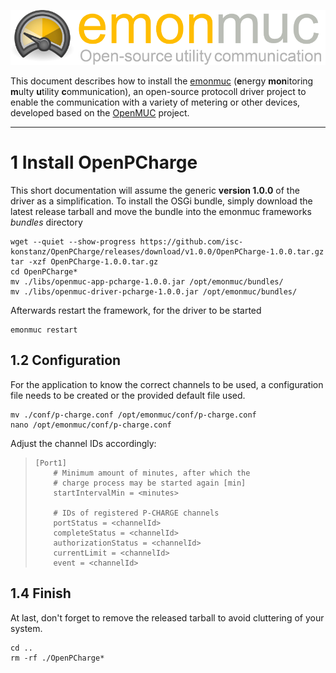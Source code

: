 ![emonmuc header](img/emonmuc-logo.png)

This document describes how to install the [emonmuc](https://github.com/isc-konstanz/emonmuc/) (**e**nergy **mon**itoring **m**ulty **u**tility **c**ommunication), an open-source protocoll driver project to enable the communication with a variety of metering or other devices, developed based on the [OpenMUC](https://www.openmuc.org/) project.


---------------

# 1 Install OpenPCharge

This short documentation will assume the generic **version 1.0.0** of the driver as a simplification.
To install the OSGi bundle, simply download the latest release tarball and move the bundle into the emonmuc frameworks *bundles* directory

~~~shell
wget --quiet --show-progress https://github.com/isc-konstanz/OpenPCharge/releases/download/v1.0.0/OpenPCharge-1.0.0.tar.gz
tar -xzf OpenPCharge-1.0.0.tar.gz
cd OpenPCharge*
mv ./libs/openmuc-app-pcharge-1.0.0.jar /opt/emonmuc/bundles/
mv ./libs/openmuc-driver-pcharge-1.0.0.jar /opt/emonmuc/bundles/
~~~

Afterwards restart the framework, for the driver to be started

~~~
emonmuc restart
~~~


## 1.2 Configuration

For the application to know the correct channels to be used, a configuration file needs to be created or the provided default file used.

~~~
mv ./conf/p-charge.conf /opt/emonmuc/conf/p-charge.conf
nano /opt/emonmuc/conf/p-charge.conf
~~~

Adjust the channel IDs accordingly:

>     [Port1]
>         # Minimum amount of minutes, after which the 
>         # charge process may be started again [min]
>         startIntervalMin = <minutes>
>     
>         # IDs of registered P-CHARGE channels
>         portStatus = <channelId>
>         completeStatus = <channelId>
>         authorizationStatus = <channelId>
>         currentLimit = <channelId>
>         event = <channelId>


## 1.4 Finish

At last, don't forget to remove the released tarball to avoid cluttering of your system.

~~~
cd ..
rm -rf ./OpenPCharge*
~~~

